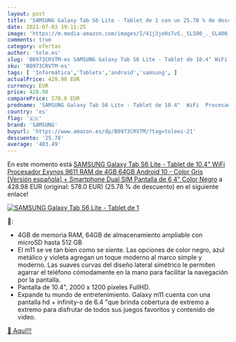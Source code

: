 ```yaml
---
layout: post
title: 'SAMSUNG Galaxy Tab S6 Lite - Tablet de 1 con un 25.78 % de descuento'
date: 2021-07-03 19:11:25
image: 'https://m.media-amazon.com/images/I/41j3jeHs7vS._SL500_._SL400_.jpg'
comments: true
category: ofertas
author: 'tole.es'
slug: 'B0973CRVTM-es SAMSUNG Galaxy Tab S6 Lite - Tablet de 10.4" WiFi...'
sku: 'B0973CRVTM-es'
tags: [ 'Informática','Tablets','android','samsung', ]
actualPrice: 428.98 EUR
currency: EUR
price: 428.98
comparePrice: 578.0 EUR
prodname: 'SAMSUNG Galaxy Tab S6 Lite - Tablet de 10.4"  WiFi  Procesador Exynos 9611  RAM de 4GB  64GB  Android 10  - Color Gris [Versión española] + Smartphone Dual SIM  Pantalla de 6 4"  Color Negro'
country: 'es'
flag: '🇪🇸'
brand: 'SAMSUNG'
buyurl: 'https://www.amazon.es/dp/B0973CRVTM/?tag=tolees-21'
descuento: '25.78'
average: '403.49'
---
```


En este momento está [SAMSUNG Galaxy Tab S6 Lite - Tablet de 10.4"  WiFi  Procesador Exynos 9611  RAM de 4GB  64GB  Android 10  - Color Gris [Versión española] + Smartphone Dual SIM  Pantalla de 6 4"  Color Negro](https://www.amazon.es/dp/B0973CRVTM/?tag=tolees-21) a 428.98 EUR (original: 578.0 EUR) (25.78 %  de descuento) en el siguiente enlace!

[![SAMSUNG Galaxy Tab S6 Lite - Tablet de 1](https://m.media-amazon.com/images/I/41j3jeHs7vS._SL500_._SL400_.jpg)](https://www.amazon.es/dp/B0973CRVTM/?tag=tolees-21)

🔎:

- 4GB de memoria RAM, 64GB de almacenamiento ampliable con microSD hasta 512 GB
- El m11 se ve tan bien como se siente. Las opciones de color negro, azul metálico y violeta agregan un toque moderno al marco simple y moderno. Las suaves curvas del diseño lateral simétrico le permiten agarrar el teléfono cómodamente en la mano para facilitar la navegación por la pantalla.
- Pantalla de 10.4", 2000 x 1200 píxeles FullHD.
- Expande tu mundo de entretenimiento. Galaxy m11 cuenta con una pantalla hd + infinity-o de 6.4 "que brinda cobertura de extremo a extremo para disfrutar de todos sus juegos favoritos y contenido de video.

[🛒 Aquí!!!](https://www.amazon.es/dp/B0973CRVTM/?tag=tolees-21)
